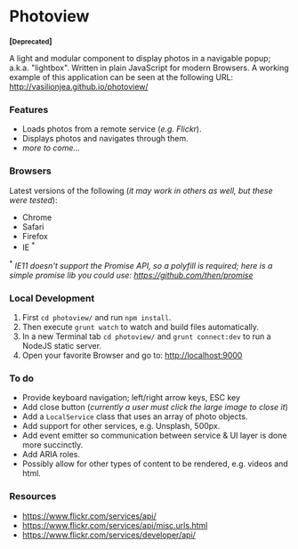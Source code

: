 # Photoview

<strong>[<small>Deprecated</small>]</strong>

A light and modular component to display photos in a navigable popup; a.k.a. "lightbox". Written in plain JavaScript for modern Browsers. A working example of this application can be seen at the following URL: http://vasilionjea.github.io/photoview/

### Features
- Loads photos from a remote service (_e.g. Flickr_).
- Displays photos and navigates through them.
- _more to come..._

### Browsers
Latest versions of the following (_it may work in others as well, but these were tested_):
  - Chrome
  - Safari
  - Firefox
  - IE <sup>*</sup>

<sup>*</sup> _IE11 doesn't support the Promise API, so a polyfill is required; here is a simple promise lib you could use: https://github.com/then/promise_

### Local Development
1. First `cd photoview/` and run `npm install`.
2. Then execute `grunt watch` to watch and build files automatically.
3. In a new Terminal tab `cd photoview/` and `grunt connect:dev` to run a NodeJS static server.
4. Open your favorite Browser and go to: <http://localhost:9000>

### To do
- Provide keyboard navigation; left/right arrow keys, ESC key
- Add close button (_currently a user must click the large image to close it_)
- Add a `LocalService` class that uses an array of photo objects.
- Add support for other services, e.g. Unsplash, 500px.
- Add event emitter so communication between service & UI layer is done more succinctly.
- Add ARIA roles.
- Possibly allow for other types of content to be rendered, e.g. videos and html.

### Resources
- https://www.flickr.com/services/api/
- https://www.flickr.com/services/api/misc.urls.html
- https://www.flickr.com/services/developer/api/
